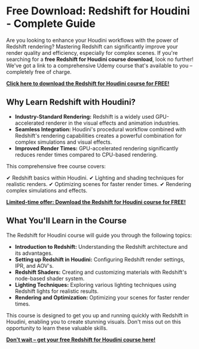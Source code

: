 # Free Download: Redshift for Houdini - Complete Guide

Are you looking to enhance your Houdini workflows with the power of Redshift rendering? Mastering Redshift can significantly improve your render quality and efficiency, especially for complex scenes. If you're searching for a **free Redshift for Houdini course download**, look no further! We've got a link to a comprehensive Udemy course that's available to you – completely free of charge.

[**Click here to download the Redshift for Houdini course for FREE!**](https://udemywork.com/redshift-for-houdini)

## Why Learn Redshift with Houdini?

*   **Industry-Standard Rendering:** Redshift is a widely used GPU-accelerated renderer in the visual effects and animation industries.
*   **Seamless Integration:** Houdini's procedural workflow combined with Redshift's rendering capabilities creates a powerful combination for complex simulations and visual effects.
*   **Improved Render Times:** GPU-accelerated rendering significantly reduces render times compared to CPU-based rendering.

This comprehensive free course covers:

✔ Redshift basics within Houdini.
✔ Lighting and shading techniques for realistic renders.
✔ Optimizing scenes for faster render times.
✔ Rendering complex simulations and effects.

[**Limited-time offer: Download the Redshift for Houdini course for FREE!**](https://udemywork.com/redshift-for-houdini)

## What You'll Learn in the Course

The Redshift for Houdini course will guide you through the following topics:

*   **Introduction to Redshift:** Understanding the Redshift architecture and its advantages.
*   **Setting up Redshift in Houdini:** Configuring Redshift render settings, IPR, and AOV's.
*   **Redshift Shaders:** Creating and customizing materials with Redshift's node-based shader system.
*   **Lighting Techniques:** Exploring various lighting techniques using Redshift lights for realistic results.
*   **Rendering and Optimization:** Optimizing your scenes for faster render times.

This course is designed to get you up and running quickly with Redshift in Houdini, enabling you to create stunning visuals. Don't miss out on this opportunity to learn these valuable skills.

[**Don't wait – get your free Redshift for Houdini course here!**](https://udemywork.com/redshift-for-houdini)
